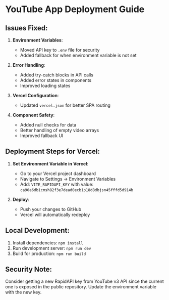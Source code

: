 # YouTube App Deployment Guide

## Issues Fixed:

1. **Environment Variables**: 
   - Moved API key to `.env` file for security
   - Added fallback for when environment variable is not set

2. **Error Handling**: 
   - Added try-catch blocks in API calls
   - Added error states in components
   - Improved loading states

3. **Vercel Configuration**: 
   - Updated `vercel.json` for better SPA routing

4. **Component Safety**: 
   - Added null checks for data
   - Better handling of empty video arrays
   - Improved fallback UI

## Deployment Steps for Vercel:

1. **Set Environment Variable in Vercel**:
   - Go to your Vercel project dashboard
   - Navigate to Settings → Environment Variables
   - Add: `VITE_RAPIDAPI_KEY` with value: `ca90a6db1cmsh82f3e7dead0ecb1p18d8dbjsn45fffd5d914b`

2. **Deploy**:
   - Push your changes to GitHub
   - Vercel will automatically redeploy

## Local Development:

1. Install dependencies: `npm install`
2. Run development server: `npm run dev`
3. Build for production: `npm run build`

## Security Note:

Consider getting a new RapidAPI key from YouTube v3 API since the current one is exposed in the public repository. Update the environment variable with the new key.
